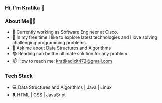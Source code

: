 ### Hi, I'm Kratika 👋

<!--
**kratikadixit472/kratikadixit472** is a ✨ _special_ ✨ repository because its `README.md` (this file) appears on your GitHub profile.
-->
### About Me👩‍💻

- 🔭 Currently working as Software Engineer at Cisco.
- 🌱 In my free time I like to explore latest technologies and I love solving challenging programming problems.
- 💬 Ask me about Data Structures and Algorithms
- 📚 Reading can be the ultimate solution for any problem.
- 📫 How to reach me: kratikadixit472@gmail.com

### Tech Stack

- 💻 Data Structures and Algorithms | Java | Linux
- 🎗 HTML | CSS | JavaSript
